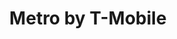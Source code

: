 ---
title: "Metro by T-Mobile"
url: /alexandria/metro-by-t-mobile-mount-vernon-avenue/
shop: mobile phone
---